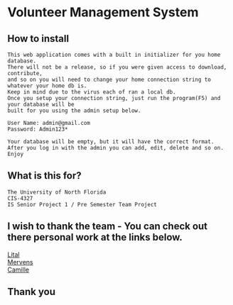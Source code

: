 # Volunteer Management System



## How to install

```
This web application comes with a built in initializer for you home database. 
There will not be a release, so if you were given access to download, contribute, 
and so on you will need to change your home connection string to whatever your home db is. 
Keep in mind due to the virus each of ran a local db.
Once you setup your connection string, just run the program(F5) and your database will be 
built for you using the admin setup below.

User Name: admin@gmail.com
Password: Admin123*

Your database will be empty, but it will have the correct format. 
After you log in with the admin you can add, edit, delete and so on. 
Enjoy
```

## What is this for?

```
The University of North Florida
CIS-4327 
IS Senior Project 1 / Pre Semester Team Project
```

## I wish to thank the team - You can check out there personal work at the links below.

<a href="https://github.com/lital400">Lital</a>
<br/>
<a href="https://github.com/MervensVal">Mervens</a>
<br/>
<a href="https://github.com/camilleC999">Camille</a>

## Thank you
